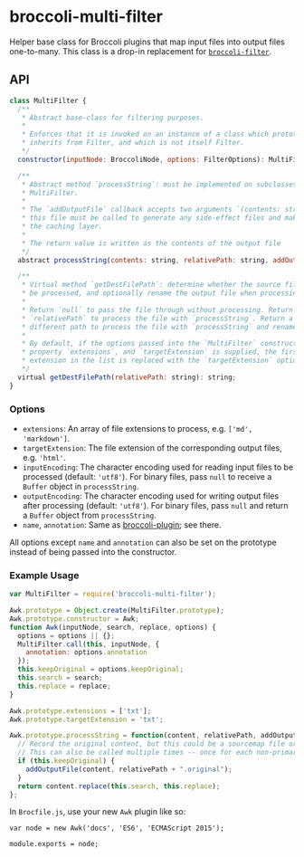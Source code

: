 # broccoli-multi-filter

Helper base class for Broccoli plugins that map input files into output files
one-to-many. This class is a drop-in replacement for [`broccoli-filter`](https://github.com/broccolijs/broccoli-filter).

## API

```js
class MultiFilter {
  /**
   * Abstract base-class for filtering purposes.
   *
   * Enforces that it is invoked on an instance of a class which prototypically
   * inherits from Filter, and which is not itself Filter.
   */
  constructor(inputNode: BroccoliNode, options: FilterOptions): MultiFilter;

  /**
   * Abstract method `processString`: must be implemented on subclasses of
   * MultiFilter.
   * 
   * The `addOutputFile` callback accepts two arguments `(contents: string, outputRelativeFilename: string)`
   * this file must be called to generate any side-effect files and make sure they are handled properly with
   * the caching layer.
   *
   * The return value is written as the contents of the output file
   */
  abstract processString(contents: string, relativePath: string, addOutputFile: Function): string;

  /**
   * Virtual method `getDestFilePath`: determine whether the source file should
   * be processed, and optionally rename the output file when processing occurs.
   *
   * Return `null` to pass the file through without processing. Return
   * `relativePath` to process the file with `processString`. Return a
   * different path to process the file with `processString` and rename it.
   *
   * By default, if the options passed into the `MultiFilter` constructor contain a
   * property `extensions`, and `targetExtension` is supplied, the first matching
   * extension in the list is replaced with the `targetExtension` option's value.
   */
  virtual getDestFilePath(relativePath: string): string;
}
```

### Options

* `extensions`: An array of file extensions to process, e.g. `['md', 'markdown']`.
* `targetExtension`: The file extension of the corresponding output files, e.g.
  `'html'`.
* `inputEncoding`: The character encoding used for reading input files to be
  processed (default: `'utf8'`). For binary files, pass `null` to receive a
  `Buffer` object in `processString`.
* `outputEncoding`: The character encoding used for writing output files after
  processing (default: `'utf8'`). For binary files, pass `null` and return a
  `Buffer` object from `processString`.
* `name`, `annotation`: Same as
  [broccoli-plugin](https://github.com/broccolijs/broccoli-plugin#new-plugininputnodes-options);
  see there.

All options except `name` and `annotation` can also be set on the prototype
instead of being passed into the constructor.

### Example Usage

```js
var MultiFilter = require('broccoli-multi-filter');

Awk.prototype = Object.create(MultiFilter.prototype);
Awk.prototype.constructor = Awk;
function Awk(inputNode, search, replace, options) {
  options = options || {};
  MultiFilter.call(this, inputNode, {
    annotation: options.annotation
  });
  this.keepOriginal = options.keepOriginal;
  this.search = search;
  this.replace = replace;
}

Awk.prototype.extensions = ['txt'];
Awk.prototype.targetExtension = 'txt';

Awk.prototype.processString = function(content, relativePath, addOutputFile) {
  // Record the original content, but this could be a sourcemap file or any other side-effect.
  // This can also be called multiple times -- once for each non-primary file.
  if (this.keepOriginal) {
    addOutputFile(content, relativePath + ".original");
  }
  return content.replace(this.search, this.replace);
};
```

In `Brocfile.js`, use your new `Awk` plugin like so:

```
var node = new Awk('docs', 'ES6', 'ECMAScript 2015');

module.exports = node;
```
